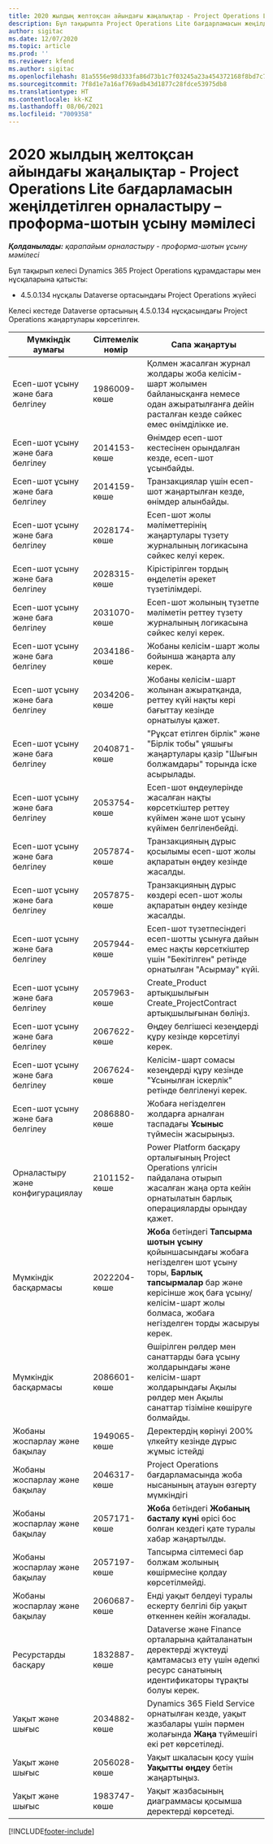 ```yaml
---
title: 2020 жылдың желтоқсан айындағы жаңалықтар - Project Operations Lite бағдарламасын жеңілдетілген орналастыру – проформа-шотын ұсыну мәмілесі
description: Бұл тақырыпта Project Operations Lite бағдарламасын жеңілдетілген орналастыру – проформа-шотын ұсыну 2020 жылғы желтоқсан айы шығарылымындағы сапа жаңартулары туралы ақпарат берілген.
author: sigitac
ms.date: 12/07/2020
ms.topic: article
ms.prod: ''
ms.reviewer: kfend
ms.author: sigitac
ms.openlocfilehash: 81a5556e98d333fa86d73b1c7f03245a23a454372168f8bd7c79fc4425387734
ms.sourcegitcommit: 7f8d1e7a16af769adb43d1877c28fdce53975db8
ms.translationtype: HT
ms.contentlocale: kk-KZ
ms.lasthandoff: 08/06/2021
ms.locfileid: "7009358"
---
```

# <a name="whats-new-december-2020---project-operations-lite-deployment---deal-to-proforma-invoicing"></a>2020 жылдың желтоқсан айындағы жаңалықтар - Project Operations Lite бағдарламасын жеңілдетілген орналастыру – проформа-шотын ұсыну мәмілесі

_**Қолданылады:** қарапайым орналастыру - проформа-шотын ұсыну мәмілесі_

Бұл тақырып келесі Dynamics 365 Project Operations құрамдастары мен нұсқаларына қатысты:

  - 4.5.0.134 нұсқалы Dataverse ортасындағы Project Operations жүйесі 

Келесі кестеде Dataverse ортасының 4.5.0.134 нұсқасындағы Project Operations жаңартулары көрсетілген.

| **Мүмкіндік аумағы** | **Сілтемелік нөмір** | **Сапа жаңартуы** |
| --- | --- | --- |
| Есеп-шот ұсыну және баға белгілеу | 1986009-көше | Қолмен жасалған журнал жолдары жоба келісім-шарт жолымен байланысқанға немесе одан ажыратылғанға дейін расталған кезде сәйкес емес өнімділікке ие. |
| Есеп-шот ұсыну және баға белгілеу | 2014153-көше | Өнімдер есеп-шот кестесінен орындалған кезде, есеп-шот ұсынбайды. |
| Есеп-шот ұсыну және баға белгілеу | 2014159-көше | Транзакциялар үшін есеп-шот жаңартылған кезде, өнімдер алынбайды. |
| Есеп-шот ұсыну және баға белгілеу | 2028174-көше | Есеп-шот жолы мәліметтерінің жаңартулары түзету журналының логикасына сәйкес келуі керек. |
| Есеп-шот ұсыну және баға белгілеу | 2028315-көше | Кірістірілген тордың өңделетін әрекет түзетілімдері. |
| Есеп-шот ұсыну және баға белгілеу | 2031070-көше | Есеп-шот жолының түзетпе мәліметін реттеу түзету журналының логикасына сәйкес келуі керек. |
| Есеп-шот ұсыну және баға белгілеу | 2034186-көше | Жобаны келісім-шарт жолы бойынша жаңарта алу керек. |
| Есеп-шот ұсыну және баға белгілеу | 2034206-көше | Жобаны келісім-шарт жолынан ажыратқанда, реттеу күйі нақты кері бағыттау кезінде орнатылуы қажет. |
| Есеп-шот ұсыну және баға белгілеу | 2040871-көше | "Рұқсат етілген бірлік" және "Бірлік тобы" ұяшығы жаңартулары қазір "Шығын болжамдары" торында іске асырылады. |
| Есеп-шот ұсыну және баға белгілеу | 2053754-көше | Есеп-шот өңдеулерінде жасалған нақты көрсеткіштер реттеу күйімен және шот ұсыну күйімен белгіленбейді. |
| Есеп-шот ұсыну және баға белгілеу | 2057874-көше | Транзакцияның дұрыс қосылымы есеп-шот жолы ақпаратын өңдеу кезінде жасалды. |
| Есеп-шот ұсыну және баға белгілеу | 2057875-көше | Транзакцияның дұрыс көздері есеп-шот жолы ақпаратын өңдеу кезінде жасалды. |
| Есеп-шот ұсыну және баға белгілеу | 2057944-көше | Есеп-шот түзетпесіндегі есеп-шотты ұсынуға дайын емес нақты көрсеткіштер үшін "Бекітілген" ретінде орнатылған "Асырмау" күйі. |
| Есеп-шот ұсыну және баға белгілеу | 2057963-көше | Create\_Product артықшылығын Create\_ProjectContract артықшылығынан бөліңіз. |
| Есеп-шот ұсыну және баға белгілеу | 2067622-көше | Өңдеу белгішесі кезеңдерді құру кезінде көрсетілуі керек. |
| Есеп-шот ұсыну және баға белгілеу | 2067624-көше | Келісім-шарт сомасы кезеңдерді құру кезінде "Ұсынылған іскерлік" ретінде белгіленуі керек. |
| Есеп-шот ұсыну және баға белгілеу | 2086880-көше | Жобаға негізделген жолдарға арналған таспадағы **Ұсыныс** түймесін жасырыңыз. |
| Орналастыру және конфигурациялау | 2101152-көше | Power Platform басқару орталығының Project Operations үлгісін пайдалана отырып жасалған жаңа орта кейін орнатылатын барлық операцияларды орындау қажет. |
|   Мүмкіндік басқармасы | 2022204-көше | **Жоба** бетіндегі **Тапсырма шотын ұсыну** қойыншасындағы жобаға негізделген шот ұсыну торы, **Барлық тапсырмалар** бар және керісінше жоқ баға ұсыну/келісім-шарт жолы болмаса, жобаға негізделген торды жасыруы керек. |
|   Мүмкіндік басқармасы | 2086601-көше | Өшірілген рөлдер мен санаттарды баға ұсыну жолдарындағы және келісім-шарт жолдарындағы Ақылы рөлдер мен Ақылы санаттар тізіміне көшіруге болмайды. |
| Жобаны жоспарлау және бақылау | 1949065-көше | Деректердің көрінуі 200% үлкейту кезінде дұрыс жұмыс істейді |
| Жобаны жоспарлау және бақылау | 2046317-көше | Project Operations бағдарламасында жоба нысанының атауын өзгерту мүмкіндігі |
| Жобаны жоспарлау және бақылау | 2057171-көше | **Жоба** бетіндегі **Жобаның басталу күні** өрісі бос болған кездегі қате туралы хабар жаңартылды. |
| Жобаны жоспарлау және бақылау | 2057197-көше | Тапсырма сілтемесі бар болжам жолының көшірмесіне қолдау көрсетілмейді. |
| Жобаны жоспарлау және бақылау | 2060687-көше | Енді уақыт белдеуі туралы ескерту белгілі бір уақыт өткеннен кейін жоғалады. |
| Ресурстарды басқару | 1832887-көше | Dataverse және Finance орталарына қайталанатын деректерді жүктеуді қамтамасыз ету үшін әдепкі ресурс санатының идентификаторы тұрақты болуы керек. |
| Уақыт және шығыс | 2034882-көше | Dynamics 365 Field Service орнатылған кезде, уақыт жазбалары үшін пәрмен жолағында **Жаңа** түймешігі екі рет көрсетіледі. |
| Уақыт және шығыс | 2056028-көше | Уақыт шкаласын қосу үшін **Уақытты өңдеу** бетін жаңартыңыз. |
| Уақыт және шығыс | 1983747-көше | Уақыт жазбасының диаграммасы қосымша деректерді көрсетеді. |


[!INCLUDE[footer-include](../../includes/footer-banner.md)]